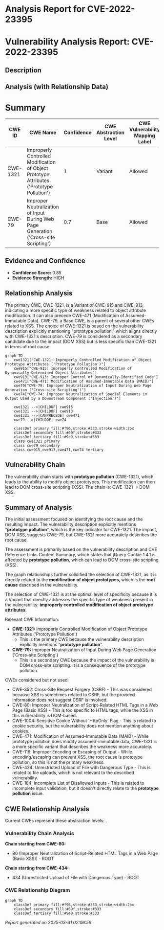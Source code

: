 # Analysis Report for CVE-2022-23395

# Vulnerability Analysis Report: CVE-2022-23395

## Description



## Analysis (with Relationship Data)

# Summary
| CWE ID | CWE Name | Confidence | CWE Abstraction Level | CWE Vulnerability Mapping Label | CWE-Vulnerability Mapping Notes |
|---|---|---|---|---|---|
| CWE-1321 | Improperly Controlled Modification of Object Prototype Attributes ('Prototype Pollution') | 1 | Variant | Allowed | Primary CWE |
| CWE-79 | Improper Neutralization of Input During Web Page Generation ('Cross-site Scripting') | 0.7 | Base | Allowed | Secondary Candidate |

## Evidence and Confidence

*   **Confidence Score:** 0.85
*   **Evidence Strength:** HIGH

## Relationship Analysis
The primary CWE, CWE-1321, is a Variant of CWE-915 and CWE-913, indicating a more specific type of weakness related to object attribute modification. It can also precede CWE-471 (Modification of Assumed-Immutable Data). CWE-79, a Base CWE, is a parent of several other CWEs related to XSS. The choice of CWE-1321 is based on the vulnerability description explicitly mentioning "prototype pollution," which aligns directly with CWE-1321's description. CWE-79 is considered as a secondary candidate due to the impact (DOM XSS) but is less specific than CWE-1321 in terms of root cause.

```mermaid
graph TD
    cwe1321["CWE-1321: Improperly Controlled Modification of Object Prototype Attributes ('Prototype Pollution')"]
    cwe915["CWE-915: Improperly Controlled Modification of Dynamically-Determined Object Attributes"]
    cwe913["CWE-913: Improper Control of Dynamically-Identified Code"]
    cwe471["CWE-471: Modification of Assumed-Immutable Data (MAID)"]
    cwe79["CWE-79: Improper Neutralization of Input During Web Page Generation ('Cross-site Scripting')"]
    cwe74["CWE-74: Improper Neutralization of Special Elements in Output Used by a Downstream Component ('Injection')"]
    
    cwe1321 -->|CHILDOF| cwe915
    cwe1321 -->|CHILDOF| cwe913
    cwe1321 -->|CANPRECEDE| cwe471
    cwe79 -->|CHILDOF| cwe74
    
    classDef primary fill:#f96,stroke:#333,stroke-width:2px
    classDef secondary fill:#69f,stroke:#333
    classDef tertiary fill:#9e9,stroke:#333
    class cwe1321 primary
    class cwe79 secondary
    class cwe915,cwe913,cwe471,cwe74 tertiary
```

## Vulnerability Chain
The vulnerability chain starts with **prototype pollution** (CWE-1321), which leads to the ability to modify object prototypes. This modification can then lead to DOM cross-site scripting (XSS). The chain is: CWE-1321 -> DOM XSS.

## Summary of Analysis
The initial assessment focused on identifying the root cause and the resulting impact. The vulnerability description explicitly mentions "**prototype pollution**", which is the key indicator for CWE-1321. The impact, DOM XSS, suggests CWE-79, but CWE-1321 more accurately describes the root cause.

The assessment is primarily based on the vulnerability description and CVE Reference Links Content Summary, which states that jQuery Cookie 1.4.1 is affected by **prototype pollution**, which can lead to DOM cross-site scripting (XSS).

The graph relationships further solidified the selection of CWE-1321, as it is directly related to the **modification of object prototypes**, which is the **root cause** described in the vulnerability.

The selection of CWE-1321 is at the optimal level of specificity because it is a Variant that directly addresses the specific type of weakness present in the vulnerability: **improperly controlled modification of object prototype attributes**.

Relevant CWE Information:

*   **CWE-1321:** Improperly Controlled Modification of Object Prototype Attributes ('Prototype Pollution')
    *   This is the primary CWE because the vulnerability description explicitly mentions "**prototype pollution**".
*   **CWE-79:** Improper Neutralization of Input During Web Page Generation ('Cross-site Scripting')
    *   This is a secondary CWE because the impact of the vulnerability is DOM cross-site scripting. It is a consequence of the prototype pollution.

CWEs considered but not used:

*   CWE-352: Cross-Site Request Forgery (CSRF) - This was considered because XSS is sometimes related to CSRF, but the provided information does not suggest CSRF is involved.
*   CWE-80: Improper Neutralization of Script-Related HTML Tags in a Web Page (Basic XSS) - This is too specific to HTML tags, while the XSS in this vulnerability is DOM-based.
*   CWE-1004: Sensitive Cookie Without 'HttpOnly' Flag - This is related to cookie security, but the vulnerability does not mention anything about cookies.
*   CWE-471: Modification of Assumed-Immutable Data (MAID) - While prototype pollution does modify assumed-immutable data, CWE-1321 is a more specific variant that describes the weakness more accurately.
*   CWE-116: Improper Encoding or Escaping of Output - While encoding/escaping can prevent XSS, the root cause is prototype pollution, so this is not the primary weakness.
*   CWE-434: Unrestricted Upload of File with Dangerous Type - This is related to file uploads, which is not relevant to the described vulnerability.
*   CWE-184: Incomplete List of Disallowed Inputs - This is related to incomplete input validation, but it doesn't directly relate to the **prototype pollution** issue.


## CWE Relationship Analysis

Current CWEs represent these abstraction levels: .


### Vulnerability Chain Analysis

**Chain starting from CWE-80:**
- 80 (Improper Neutralization of Script-Related HTML Tags in a Web Page (Basic XSS)) - ROOT


**Chain starting from CWE-434:**
- 434 (Unrestricted Upload of File with Dangerous Type) - ROOT



### CWE Relationship Diagram

```mermaid
graph TD
    classDef primary fill:#f96,stroke:#333,stroke-width:2px
    classDef secondary fill:#69f,stroke:#333
    classDef tertiary fill:#9e9,stroke:#333
```



*Report generated on 2025-03-31 02:06:59*

